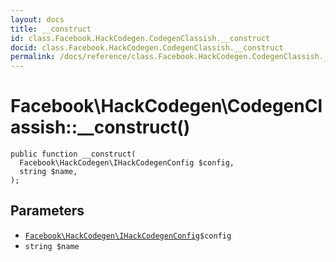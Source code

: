 ```yaml
---
layout: docs
title: __construct
id: class.Facebook.HackCodegen.CodegenClassish.__construct
docid: class.Facebook.HackCodegen.CodegenClassish.__construct
permalink: /docs/reference/class.Facebook.HackCodegen.CodegenClassish.__construct.md
---
```

# Facebook\\HackCodegen\\CodegenClassish::__construct()




``` Hack
public function __construct(
  Facebook\HackCodegen\IHackCodegenConfig $config,
  string $name,
);
```




## Parameters




+ [` Facebook\HackCodegen\IHackCodegenConfig `](<interface.Facebook.HackCodegen.IHackCodegenConfig.md>)`` $config ``
+ ` string $name `